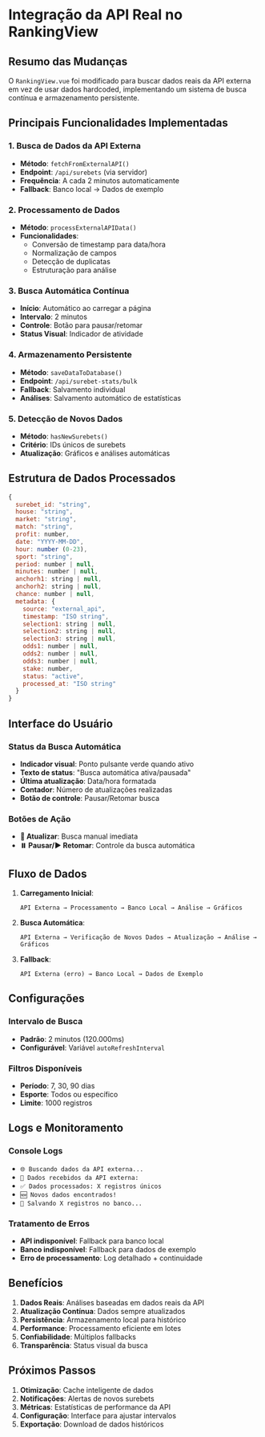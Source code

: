 # Integração da API Real no RankingView

## Resumo das Mudanças

O `RankingView.vue` foi modificado para buscar dados reais da API externa em vez de usar dados hardcoded, implementando um sistema de busca contínua e armazenamento persistente.

## Principais Funcionalidades Implementadas

### 1. Busca de Dados da API Externa
- **Método**: `fetchFromExternalAPI()`
- **Endpoint**: `/api/surebets` (via servidor)
- **Frequência**: A cada 2 minutos automaticamente
- **Fallback**: Banco local → Dados de exemplo

### 2. Processamento de Dados
- **Método**: `processExternalAPIData()`
- **Funcionalidades**:
  - Conversão de timestamp para data/hora
  - Normalização de campos
  - Detecção de duplicatas
  - Estruturação para análise

### 3. Busca Automática Contínua
- **Início**: Automático ao carregar a página
- **Intervalo**: 2 minutos
- **Controle**: Botão para pausar/retomar
- **Status Visual**: Indicador de atividade

### 4. Armazenamento Persistente
- **Método**: `saveDataToDatabase()`
- **Endpoint**: `/api/surebet-stats/bulk`
- **Fallback**: Salvamento individual
- **Análises**: Salvamento automático de estatísticas

### 5. Detecção de Novos Dados
- **Método**: `hasNewSurebets()`
- **Critério**: IDs únicos de surebets
- **Atualização**: Gráficos e análises automáticas

## Estrutura de Dados Processados

```javascript
{
  surebet_id: "string",
  house: "string",
  market: "string", 
  match: "string",
  profit: number,
  date: "YYYY-MM-DD",
  hour: number (0-23),
  sport: "string",
  period: number | null,
  minutes: number | null,
  anchorh1: string | null,
  anchorh2: string | null,
  chance: number | null,
  metadata: {
    source: "external_api",
    timestamp: "ISO string",
    selection1: string | null,
    selection2: string | null,
    selection3: string | null,
    odds1: number | null,
    odds2: number | null,
    odds3: number | null,
    stake: number,
    status: "active",
    processed_at: "ISO string"
  }
}
```

## Interface do Usuário

### Status da Busca Automática
- **Indicador visual**: Ponto pulsante verde quando ativo
- **Texto de status**: "Busca automática ativa/pausada"
- **Última atualização**: Data/hora formatada
- **Contador**: Número de atualizações realizadas
- **Botão de controle**: Pausar/Retomar busca

### Botões de Ação
- **🔄 Atualizar**: Busca manual imediata
- **⏸️ Pausar/▶️ Retomar**: Controle da busca automática

## Fluxo de Dados

1. **Carregamento Inicial**:
   ```
   API Externa → Processamento → Banco Local → Análise → Gráficos
   ```

2. **Busca Automática**:
   ```
   API Externa → Verificação de Novos Dados → Atualização → Análise → Gráficos
   ```

3. **Fallback**:
   ```
   API Externa (erro) → Banco Local → Dados de Exemplo
   ```

## Configurações

### Intervalo de Busca
- **Padrão**: 2 minutos (120.000ms)
- **Configurável**: Variável `autoRefreshInterval`

### Filtros Disponíveis
- **Período**: 7, 30, 90 dias
- **Esporte**: Todos ou específico
- **Limite**: 1000 registros

## Logs e Monitoramento

### Console Logs
- `🌐 Buscando dados da API externa...`
- `📡 Dados recebidos da API externa:`
- `✅ Dados processados: X registros únicos`
- `🆕 Novos dados encontrados!`
- `💾 Salvando X registros no banco...`

### Tratamento de Erros
- **API indisponível**: Fallback para banco local
- **Banco indisponível**: Fallback para dados de exemplo
- **Erro de processamento**: Log detalhado + continuidade

## Benefícios

1. **Dados Reais**: Análises baseadas em dados reais da API
2. **Atualização Contínua**: Dados sempre atualizados
3. **Persistência**: Armazenamento local para histórico
4. **Performance**: Processamento eficiente em lotes
5. **Confiabilidade**: Múltiplos fallbacks
6. **Transparência**: Status visual da busca

## Próximos Passos

1. **Otimização**: Cache inteligente de dados
2. **Notificações**: Alertas de novos surebets
3. **Métricas**: Estatísticas de performance da API
4. **Configuração**: Interface para ajustar intervalos
5. **Exportação**: Download de dados históricos
